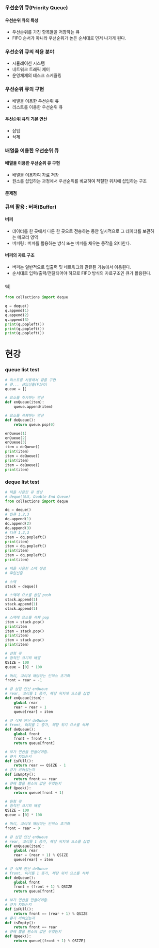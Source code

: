 ### 우선순위 큐(Priority Queue)
#### 우선순위 큐의 특성

* 우선순위를 가진 항목들을 저장하는 큐
* FIFO 순서가 아니라 우선순위가 높은 순서대로 먼저 나가게 된다.

### 우선순위 큐의 적용 분야

* 시뮬레이션 시스템
* 네트워크 트래픽 제어
* 운영체제의 테스크 스케쥴링

### 우선순위 큐의 구현

* 배열을 이용한 우선순위 큐
* 리스트를 이용한 우선순위 큐

#### 우선순위 큐의 기본 연산

* 삽입
* 삭제

### 배열을 이용한 우선순위 큐
#### 배열을 이용한 우선순위 큐 구현

* 배열을 이용하여 자료 저장
* 원소를 삽입하는 과정에서 우선순위를 비교하여 적절한 위치에 삽입하는 구조

#### 문제점

### 큐의 활용 : 버퍼(Buffer)
#### 버퍼

* 데이터를 한 곳에서 다른 한 곳으로 전송하는 동안 일시적으로 그 데이터를 보관하는 메모리 영역
* 버퍼링 : 버퍼를 활용하는 방식 또는 버퍼를 채우는 동작을 의미한다.

#### 버퍼의 자료 구조

* 버퍼는 일반적으로 입출력 및 네트워크와 관련된 기능에서 이용된다.
* 순서대로 입력/출력/전달되어야 하므로 FIFO 방식의 자료구조인 큐가 활용된다.

### 덱

```python
from collections import deque

q = deque()
q.append(1)
q.append(2)
q.append(3)
print(q.popleft())
print(q.popleft())
print(q.popleft())
```

# 현강
### queue list test

```python
# 리스트를 사용해서 큐를 구현
# 큐... 선입선출(FIFO)
queue = []

# 요소를 추가하는 연산
def enQueue(item):
    queue.append(item)

# 요소를 삭제하는 연산
def deQueue():
    return queue.pop(0)

enQueue(1)
enQueue(2)
enQueue(3)
item = deQueue()
print(item)
item = deQueue()
print(item)
item = deQueue()
print(item)
```

### deque list test
```python
# 덱을 사용한 큐 생성
# deque(데크, Double End Queue)
from collections import deque

dq = deque()
# 인큐 1,2,3
dq.append(1)
dq.append(2)
dq.append(3)
# 디큐 1,2,3
item = dq.popleft()
print(item)
item = dq.popleft()
print(item)
item = dq.popleft()
print(item)

# 덱을 사용한 스택 생성
# 후입선출

# 스택
stack = deque()

# 스택에 요소를 삽입 push
stack.append(1)
stack.append(1)
stack.append(1)

# 스택에 요소를 삭제 pop
item = stack.pop()
print(item
item = stack.pop()
print(item)
item = stack.pop()
print(item)
```

```python
# 선형 큐
# 정적인 크기의 배열
QSIZE = 100
queue = [0] * 100

# 머리, 꼬리에 해당하는 인덱스 초기화
front = rear = -1

# 큐 삽입 연산 enQueue
# rear, 꼬리를 1 증가, 해당 위치에 요소를 삽입
def enQueue(item):
    global rear
    rear = rear + 1
    queue[rear] = item

# 큐 삭제 연산 deQueue
# front, 머리를 1 증가, 해당 위치 요소를 삭제
def deQueue():
    global front
    front = front + 1
    return queue[front]

# 부가 연산을 만들어야함.
# 큐가 차있는지
def isFUll():
    return rear == QSIZE - 1
# 큐가 비어있는지
def isEmpty():
    return front == rear
# 큐에 뽑을 원소의 값은 무엇인지
def Qpeek():
    return queue[front + 1]
```

```python
# 원형 큐
# 정적인 크기의 배열
QSIZE = 100
queue = [0] * 100

# 머리, 꼬리에 해당하는 인덱스 초기화
front = rear = 0

# 큐 삽입 연산 enQueue
# rear, 꼬리를 1 증가, 해당 위치에 요소를 삽입
def enQueue(item):
    global rear
    rear = (rear + 1) % QSIZE
    queue[rear] = item
  
# 큐 삭제 연산 deQueue
# front, 머리를 1 증가, 해당 위치 요소를 삭제
def deQueue():
    global front
    front = (front + 1) % QSIZE
    return queue[front]

# 부가 연산을 만들어야함.
# 큐가 차있는지
def isFUll():
    return front == (rear + 1) % QSIZE
# 큐가 비어있는지
def isEmpty():
    return front == rear
# 큐에 뽑을 원소의 값은 무엇인지
def Qpeek():
    return queue[(front + 1) % QSIZE]
```